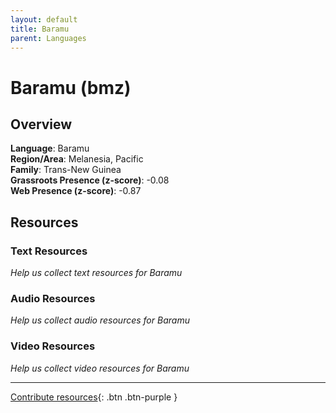 ```yaml
---
layout: default
title: Baramu
parent: Languages
---
```


# Baramu (bmz)

## Overview

**Language**: Baramu  
**Region/Area**: Melanesia, Pacific  
**Family**: Trans-New Guinea  
**Grassroots Presence (z-score)**: -0.08  
**Web Presence (z-score)**: -0.87  

## Resources

### Text Resources
*Help us collect text resources for Baramu*

### Audio Resources
*Help us collect audio resources for Baramu*

### Video Resources
*Help us collect video resources for Baramu*

---

[Contribute resources](https://forms.office.com/e/1SfLJx3u1r){: .btn .btn-purple }
